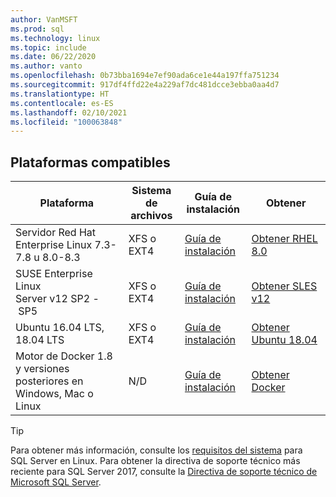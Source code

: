 ```yaml
---
author: VanMSFT
ms.prod: sql
ms.technology: linux
ms.topic: include
ms.date: 06/22/2020
ms.author: vanto
ms.openlocfilehash: 0b73bba1694e7ef90ada6ce1e44a197ffa751234
ms.sourcegitcommit: 917df4ffd22e4a229af7dc481dcce3ebba0aa4d7
ms.translationtype: HT
ms.contentlocale: es-ES
ms.lasthandoff: 02/10/2021
ms.locfileid: "100063848"
---
```

## <a name="supported-platforms"></a>Plataformas compatibles

| Plataforma | Sistema de archivos | Guía de instalación | Obtener |
|-----|-----|-----|-----|
| Servidor Red Hat Enterprise Linux 7.3-7.8 u 8.0-8.3 | XFS o EXT4 | [Guía de instalación](../linux/quickstart-install-connect-red-hat.md) | [Obtener RHEL 8.0](https://access.redhat.com/products/red-hat-enterprise-linux/evaluation) |
| SUSE Enterprise Linux Server v12 SP2 - SP5 | XFS o EXT4 | [Guía de instalación](../linux/quickstart-install-connect-suse.md) | [Obtener SLES v12](https://www.suse.com/products/server) |
| Ubuntu 16.04 LTS, 18.04 LTS | XFS o EXT4 | [Guía de instalación](../linux/quickstart-install-connect-ubuntu.md) | [Obtener Ubuntu 18.04](http://releases.ubuntu.com/bionic/) |
| Motor de Docker 1.8 y versiones posteriores en Windows, Mac o Linux | N/D | [Guía de instalación](../linux/quickstart-install-connect-docker.md) | [Obtener Docker](https://www.docker.com/get-started) |

> [!TIP]
> Para obtener más información, consulte los [requisitos del sistema](../linux/sql-server-linux-setup.md#system) para SQL Server en Linux. Para obtener la directiva de soporte técnico más reciente para SQL Server 2017, consulte la [Directiva de soporte técnico de Microsoft SQL Server](https://support.microsoft.com/help/4047326/support-policy-for-microsoft-sql-server).